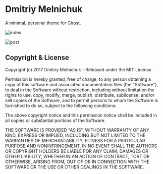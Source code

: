 # Dmitriy Melnichuk

A minimal, personal theme for [Ghost](http://github.com/tryghost/ghost/).

![index](https://i.imgur.com/ANY952R.png)

![post](https://i.imgur.com/dyfUbEq.png)

## Copyright & License

Copyright (c) 2017 Dmitriy Melnichuk - Released under the MIT License.

Permission is hereby granted, free of charge, to any person obtaining a copy of this software and associated documentation files (the "Software"), to deal in the Software without restriction, including without limitation the rights to use, copy, modify, merge, publish, distribute, sublicense, and/or sell copies of the Software, and to permit persons to whom the Software is furnished to do so, subject to the following conditions:

The above copyright notice and this permission notice shall be included in all copies or substantial portions of the Software.

THE SOFTWARE IS PROVIDED "AS IS", WITHOUT WARRANTY OF ANY KIND, EXPRESS OR IMPLIED, INCLUDING BUT NOT LIMITED TO THE WARRANTIES OF MERCHANTABILITY, FITNESS FOR A PARTICULAR PURPOSE AND
NONINFRINGEMENT. IN NO EVENT SHALL THE AUTHORS OR COPYRIGHT HOLDERS BE LIABLE FOR ANY CLAIM, DAMAGES OR OTHER LIABILITY, WHETHER IN AN ACTION OF CONTRACT, TORT OR OTHERWISE, ARISING FROM, OUT OF OR IN CONNECTION WITH THE SOFTWARE OR THE USE OR OTHER DEALINGS IN THE SOFTWARE.
